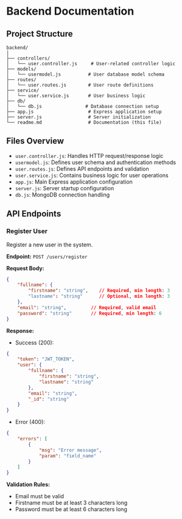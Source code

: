 # Backend Documentation

## Project Structure
```
backend/
│
├── controllers/
│   └── user.controller.js     # User-related controller logic
├── models/
│   └── usermodel.js          # User database model schema
├── routes/
│   └── user.routes.js        # User route definitions
├── service/
│   └── user.service.js       # User business logic
├── db/
│   └── db.js                # Database connection setup
├── app.js                    # Express application setup
├── server.js                 # Server initialization
└── readme.md                 # Documentation (this file)
```

## Files Overview
- `user.controller.js`: Handles HTTP request/response logic
- `usermodel.js`: Defines user schema and authentication methods
- `user.routes.js`: Defines API endpoints and validation
- `user.service.js`: Contains business logic for user operations
- `app.js`: Main Express application configuration
- `server.js`: Server startup configuration
- `db.js`: MongoDB connection handling

## API Endpoints

### Register User
Register a new user in the system.

**Endpoint:** `POST /users/register`

**Request Body:**
```json
{
    "fullname": {
        "firstname": "string",    // Required, min length: 3
        "lastname": "string"      // Optional, min length: 3
    },
    "email": "string",         // Required, valid email
    "password": "string"       // Required, min length: 6
}
```

**Response:**
- Success (200):
```json
{
    "token": "JWT_TOKEN",
    "user": {
        "fullname": {
            "firstname": "string",
            "lastname": "string"
        },
        "email": "string",
        "_id": "string"
    }
}
```
- Error (400):
```json
{
    "errors": [
        {
            "msg": "Error message",
            "param": "field_name"
        }
    ]
}
```

**Validation Rules:**
- Email must be valid
- Firstname must be at least 3 characters long
- Password must be at least 6 characters long